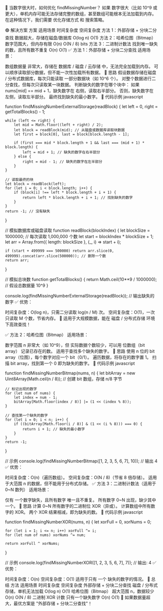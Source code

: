🔹 当数字很大时，如何优化 findMissingNumber？
如果 数字很大（比如 10^9 或更大），单机内存可能无法存储完整的数组，甚至数组可能根本无法加载到内存。在这种情况下，我们需要 优化存储方式 和 搜索策略。

🟢 解决方案
方案	适用场景	时间复杂度	空间复杂度
方法 1：外部存储 + 分块二分查找	数据超大，存储在磁盘/数据库	O(log n)	O(1)
方法 2：哈希位图（Bitmap）	数字范围大，但内存有限	O(n)	O(N / 8) bits
方法 3：二进制计数法	找到唯一缺失的数，且所有数不重复	O(n)	O(1)
✅ 方法 1：外部存储 + 分块二分查找
适用场景：

数组数据量 非常大，存储在 数据库 / 磁盘 / 云存储 中，无法完全加载到内存。
可以顺序读取部分数据，但不能一次性加载所有数据。
📌 思路
假设数据存储在磁盘 / 分布式数据库，每次只能读取 一部分数据块（如 10^6 个）。
对整个数据进行二分查找，但每次只读取某一块数据。
判断缺失的数字在哪个块中：
如果 nums[mid] == mid + 1，缺失数字在 右侧，读取右半部分。
否则，缺失数字在 左侧，读取左半部分。
最终找到缺失的最小数字。
📌 代码示例
javascript

function findMissingNumberExternalStorage(readBlock) {
    let left = 0, right = getTotalBlocks() - 1;

    while (left <= right) {
        let mid = Math.floor((left + right) / 2);
        let block = readBlock(mid); // 从磁盘或数据库读取块数据
        let first = block[0], last = block[block.length - 1];

        if (first === mid * block.length + 1 && last === (mid + 1) * block.length) {
            left = mid + 1; // 缺失的数字在右半部分
        } else {
            right = mid - 1; // 缺失的数字在左半部分
        }
    }

    // 读取最终的块
    let block = readBlock(left);
    for (let i = 0; i < block.length; i++) {
        if (block[i] !== left * block.length + i + 1) {
            return left * block.length + i + 1; // 找到缺失的数字
        }
    }
    return -1; // 没有缺失
}

// 模拟数据库或磁盘读取
function readBlock(blockIndex) {
    let blockSize = 1000000; // 每次读取 1,000,000 个数
    let start = blockIndex * blockSize + 1;
    let arr = Array.from({ length: blockSize }, (_, i) => start + i);

    if (start + 499999 === 500000) return arr.slice(0, 499999).concat(arr.slice(500000)); // 删除一个数
    return arr;
}

// 模拟总块数
function getTotalBlocks() {
    return Math.ceil(10**9 / 1000000); // 假设总数据量 10^9
}

console.log(findMissingNumberExternalStorage(readBlock)); // 输出缺失的数字
✅ 优势：

时间复杂度：O(log n)，只需二分读取 log(n / M) 次。
空间复杂度：O(1)，一次只读取 M 个数，节省内存。
🚀 适用于大规模数据，能在 磁盘 / 分布式存储 环境下高效查找！

✅ 方法 2：哈希位图（Bitmap）
适用场景：

数字范围 n 非常大（如 10^9），但 实际数据个数较少，可以用 位数组（bit array） 记录已存在的数。
适用于查找多个缺失的数字。
📌 思路
使用 n 位的 bit array（位图），每个数字对应一个 bit（0/1）。
遍历数据，将存在的数字置 1。
扫描 bit array，找到第一个 0 即为缺失的数字。
📌 代码示例
javascript

function findMissingNumberBitmap(nums, n) {
    let bitArray = new Uint8Array(Math.ceil(n / 8)); // 创建 bit 数组，存储 n/8 字节

    // 标记出现的数字
    for (let num of nums) {
        let index = num - 1;
        bitArray[Math.floor(index / 8)] |= (1 << (index % 8));
    }

    // 查找第一个缺失的数字
    for (let i = 0; i < n; i++) {
        if ((bitArray[Math.floor(i / 8)] & (1 << (i % 8))) === 0) {
            return i + 1; // 缺失的最小数字
        }
    }
    return -1;
}

// 示例
console.log(findMissingNumberBitmap([1, 2, 3, 5, 6, 7], 10)); // 输出 4
✅ 优势：

时间复杂度：O(n)（遍历数组）。
空间复杂度：O(N / 8)（节省 8 倍存储）。
适用于大范围 n 的数据，但不能用于分布式存储。
✅ 方法 3：二进制计数法（适用于 0~N 数列）
适用场景：

仅有 一个数字缺失，且所有数字 唯一且不重复。
所有数字 0~N 出现，缺少其中一个。
📌 思路
计算 0~N 所有数字的二进制位 XOR（异或）。
计算数组中所有数字的 XOR。
两个 XOR 结果相减，即为缺失的数。
📌 代码示例
javascript

function findMissingNumberXOR(nums, n) {
    let xorFull = 0, xorNums = 0;
    
    for (let i = 1; i <= n; i++) xorFull ^= i;
    for (let num of nums) xorNums ^= num;
    
    return xorFull ^ xorNums;
}

// 示例
console.log(findMissingNumberXOR([1, 2, 3, 5, 6, 7], 7)); // 输出: 4
✅ 优势：

时间复杂度：O(n)
空间复杂度：O(1)
适用于只有 一个 缺失的数字的情况。
🔹 总结
方法	适用场景	时间复杂度	空间复杂度
外部存储 + 分块二分查找	磁盘 / 分布式存储，单机无法加载	O(log n)	O(1)
哈希位图（Bitmap）	超大范围 n，数据较少	O(n)	O(N / 8)
二进制 XOR 计数	只有一个缺失数字	O(n)	O(1)
🚀 如果数据量超大，最优方案是 "外部存储 + 分块二分查找"！
